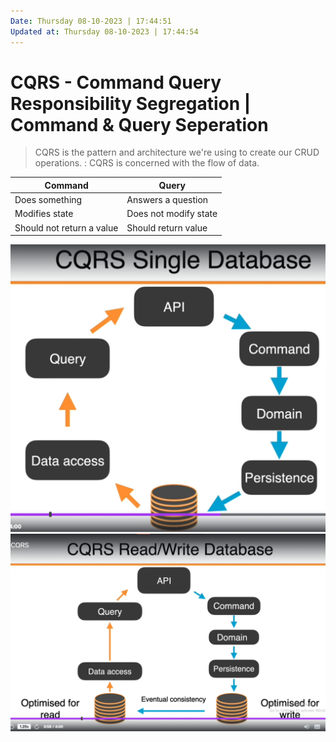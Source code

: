 ```yaml
---
Date: Thursday 08-10-2023 | 17:44:51
Updated at: Thursday 08-10-2023 | 17:44:54
---
```


# CQRS - Command Query Responsibility Segregation | Command & Query Seperation
> CQRS is the pattern and architecture we're using to create our CRUD operations.
> : CQRS is concerned with the flow of data.

| Command | Query   |
|-------------- | -------------- |
| Does something| Answers a question|
| Modifies state| Does not modify state|
| Should not return a value| Should return value|

![Alt text](image-3.png)
![Alt text](image-4.png)